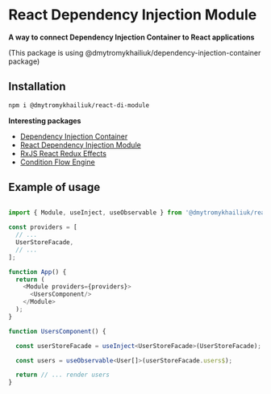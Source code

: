 # React Dependency Injection Module

**A way to connect Dependency Injection Container to React applications**

(This package is using @dmytromykhailiuk/dependency-injection-container package)

## Installation

```sh
npm i @dmytromykhailiuk/react-di-module
```

**Interesting packages**

- [Dependency Injection Container](https://www.npmjs.com/package/@dmytromykhailiuk/dependency-injection-container)
- [React Dependency Injection Module](https://www.npmjs.com/package/@dmytromykhailiuk/react-di-module)
- [RxJS React Redux Effects](https://www.npmjs.com/package/@dmytromykhailiuk/rx-react-redux-effect)
- [Condition Flow Engine](https://www.npmjs.com/package/@dmytromykhailiuk/condition-flow-engine)

## Example of usage

```typescript

import { Module, useInject, useObservable } from '@dmytromykhailiuk/react-di-module';

const providers = [
  // ...
  UserStoreFacade,
  // ...
];

function App() {
  return (
    <Module providers={providers}>
      <UsersComponent/>
    </Module>
  );
}

function UsersComponent() {

  const userStoreFacade = useInject<UserStoreFacade>(UserStoreFacade);

  const users = useObservable<User[]>(userStoreFacade.users$);

  return // ... render users
}

```

